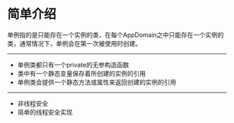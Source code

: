 # 简单介绍

单例指的是只能存在一个实例的类，在每个AppDomain之中只能存在一个实例的类，通常情况下，单例会在第一次被使用时创建。

---

* 单例类都只有一个private的无参构造函数
* 类中有一个静态变量保存着所创建的实例的引用
* 单例类会提供一个静态方法或属性来返回创建的实例的引用

---

* 非线程安全
* 简单的线程安全实现